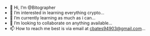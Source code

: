 - 👋 Hi, I’m @Bitographer
- 👀 I’m interested in learning everything crypto...
- 🌱 I’m currently learning as much as i can...
- 💞️ I’m looking to collaborate on anything available...
- 📫 How to reach me best is via email at cbates94903@gmail.com...

<!---
Bitographer/Bitographer is a ✨ special ✨ repository because its `README.md` (this file) appears on your GitHub profile.
You can click the Preview link to take a look at your changes.
--->
